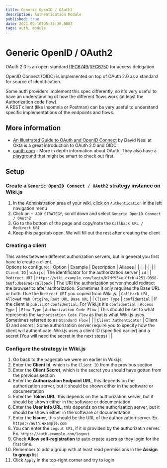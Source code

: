 ```yaml
---
title: Generic OpenID / OAuth2
description: Authentication Module
published: true
date: 2021-09-16T05:35:30.088Z
tags: auth, module
---
```


# Generic OpenID / OAuth2
OAuth 2.0 is an open standard [RFC6749](https://datatracker.ietf.org/doc/html/rfc6749)/[RFC6750](https://datatracker.ietf.org/doc/html/rfc6750) for access delegation.

OpenID Connect (OIDC) is implemented on top of OAuth 2.0 as a standard for source of identification.

Some auth providers implement this spec differently, so it's very useful to have an understanding of how the different flows work (at least the Authorization code flow).  
A REST client (like Insomnia or Postman) can be very useful to understand specific implementations of the endpoints and flows.

## More information
- [An Illustrated Guide to OAuth and OpenID Connect](https://developer.okta.com/blog/2019/10/21/illustrated-guide-to-oauth-and-oidc) by David Neal at Okta is a great introduction to OAuth 2.0 and OIDC
- [oauth.com](https://www.oauth.com/) - More in depth information about OAuth. They also have a [playground](https://www.oauth.com/playground/) that might be smart to check out first.

## Setup
### Create a `Generic OpenID Connect / OAuth2` strategy instance on Wiki.js
1. In the Administration area of your wiki, click on `Authentication` in the left navigation menu
2. Click on `+ ADD STRATEGY`, scroll down and select `Generic OpenID Connect / OAuth2`
3. Go to the bottom of the page and copy/note the `Callback URL / Redirect URI`
4. Keep this page/tab open. We will fill out the rest after creating the client

### Creating a client
This varies between different authorization servers, but in general you first have to create a client.  
Options to configure:
| Option | Example | Description | Aliases |
|-|-|-|-|
| `Client ID` | `wikijs` | The identificator for the authorization server | `id` |
| `Redirect URI` | `https://wiki.example.com/login/b7df954e-0fcb-4251-9398-b68f53bae7ad/callback` | The URI the authorization server should redirect the browser to after authorization. Sometimes it only requires the Base URL or both. Use the `Redirect URI` you copied from Wiki.js. | `Callback URL`, `Allowed Web Origins`, `Root URL`, `Base URL` |
| `Client Type` | `confidential` | If the client is `public` or `confidential`. For Wiki.js it's `confidential` | `Access Type` |
| `Flow Type` | `Authorization Code Flow` | This should be set to what represents the `Authorization Code Flow` as that is what Wiki.js uses. Sometimes referred to as `Standard Flow` |  |
| `Client Authenticator` | Client ID and secret | Some authorization server require you to specify how the client will authenticate. Wiki.js uses a client ID (specified earlier) and a secret (You will need the secret in the next steps) | |

### Configure the strategy in Wiki.js
1. Go back to the page/tab we were on earlier in Wiki.js
3. Enter the **Client Id**, which is the `Client ID` from the previous section
4. Enter the **Client Secret**, which is the secret you should have gotten from the previous section
5. Enter the **Authorization Endpoint URL**, this depends on the authorization server, but it should be shown either in the software or documentation
6. Enter the **Token URL**, this depends on the authorization server, but it should be shown either in the software or documentation
7. Enter the **User Info URL**, this depends on the authorization server, but it should be shown either in the software or documentation
8. Enter the **Issuer**, this should be the URL of the authorization server. Ex. `https://auth.example.com`
9. You can enter the `Logout URL`, if it is provided by the authorizatin server. Ex. `https://auth.example.com/logout`
10. Check **Allow self-registration** to auto create users as they login for the first time.
11. Remember to add a group with at least read permissions in the **Assign to group** list
12. Click `Apply` in the top-right corner and try to login
